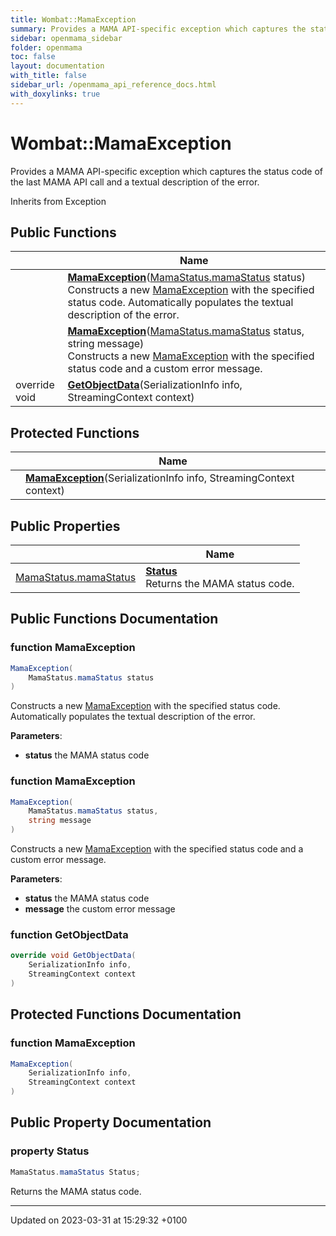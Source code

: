 ```yaml
---
title: Wombat::MamaException
summary: Provides a MAMA API-specific exception which captures the status code of the last MAMA API call and a textual description of the error. 
sidebar: openmama_sidebar
folder: openmama
toc: false
layout: documentation
with_title: false
sidebar_url: /openmama_api_reference_docs.html
with_doxylinks: true
---
```


# Wombat::MamaException



Provides a MAMA API-specific exception which captures the status code of the last MAMA API call and a textual description of the error. 

Inherits from Exception

## Public Functions

|                | Name           |
| -------------- | -------------- |
| | **[MamaException](classWombat_1_1MamaException.html#function-mamaexception)**([MamaStatus.mamaStatus](classWombat_1_1MamaStatus.html#enum-mamastatus) status)<br>Constructs a new [MamaException](classWombat_1_1MamaException.html) with the specified status code. Automatically populates the textual description of the error.  |
| | **[MamaException](classWombat_1_1MamaException.html#function-mamaexception)**([MamaStatus.mamaStatus](classWombat_1_1MamaStatus.html#enum-mamastatus) status, string message)<br>Constructs a new [MamaException](classWombat_1_1MamaException.html) with the specified status code and a custom error message.  |
| override void | **[GetObjectData](classWombat_1_1MamaException.html#function-getobjectdata)**(SerializationInfo info, StreamingContext context) |

## Protected Functions

|                | Name           |
| -------------- | -------------- |
| | **[MamaException](classWombat_1_1MamaException.html#function-mamaexception)**(SerializationInfo info, StreamingContext context) |

## Public Properties

|                | Name           |
| -------------- | -------------- |
| [MamaStatus.mamaStatus](classWombat_1_1MamaStatus.html#enum-mamastatus) | **[Status](classWombat_1_1MamaException.html#property-status)** <br>Returns the MAMA status code.  |

## Public Functions Documentation

### function MamaException

```csharp
MamaException(
    MamaStatus.mamaStatus status
)
```

Constructs a new [MamaException](classWombat_1_1MamaException.html) with the specified status code. Automatically populates the textual description of the error. 

**Parameters**: 

  * **status** the MAMA status code


### function MamaException

```csharp
MamaException(
    MamaStatus.mamaStatus status,
    string message
)
```

Constructs a new [MamaException](classWombat_1_1MamaException.html) with the specified status code and a custom error message. 

**Parameters**: 

  * **status** the MAMA status code
  * **message** the custom error message


### function GetObjectData

```csharp
override void GetObjectData(
    SerializationInfo info,
    StreamingContext context
)
```


## Protected Functions Documentation

### function MamaException

```csharp
MamaException(
    SerializationInfo info,
    StreamingContext context
)
```


## Public Property Documentation

### property Status

```csharp
MamaStatus.mamaStatus Status;
```

Returns the MAMA status code. 

-------------------------------

Updated on 2023-03-31 at 15:29:32 +0100